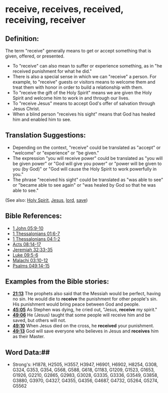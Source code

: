 # receive, receives, received, receiving, receiver #

## Definition: ##

The term "receive" generally means to get or accept something that is given, offered, or presented.

* To "receive" can also mean to suffer or experience something, as in "he received punishment for what he did."
* There is also a special sense in which we can "receive" a person. For example, to "receive" guests or visitors means to welcome them and  treat them with honor in order to build a relationship with them.
* To "receive the gift of the Holy Spirit" means we are given the Holy Spirit and welcome him to work in and through our lives.
* To "receive Jesus" means to accept God's offer of salvation through Jesus Christ.
* When a blind person "receives his sight" means that God has healed him and enabled him to see.

## Translation Suggestions: ##

* Depending on the context, "receive" could be translated as "accept" or "welcome" or "experience" or "be given."
* The expression "you will receive power" could be translated as "you will be given power" or "God will give you power" or "power will be given to you (by God)" or "God will cause the Holy Spirit to work powerfully in you."
* The phrase "received his sight" could be translated as "was able to see" or "became able to see again" or "was healed by God so that he was able to see."

(See also: [Holy Spirit](../kt/holyspirit.md), [Jesus](../kt/jesus.md), [lord](../kt/lord.md), [save](../kt/save.md))

## Bible References: ##

* [1 John 05:9-10](rc://en/tn/help/1jn/05/09)
* [1 Thessalonians 01:6-7](rc://en/tn/help/1th/01/06)
* [1 Thessalonians 04:1-2](rc://en/tn/help/1th/04/01)
* [Acts 08:14-17](rc://en/tn/help/act/08/14)
* [Jeremiah 32:33-35](rc://en/tn/help/jer/32/33)
* [Luke 09:5-6](rc://en/tn/help/luk/09/05)
* [Malachi 03:10-12](rc://en/tn/help/mal/03/10)
* [Psalms 049:14-15](rc://en/tn/help/psa/049/014)

## Examples from the Bible stories: ##

* __[21:13](rc://en/tn/help/obs/21/13)__ The prophets also said that the Messiah would be perfect, having no sin. He would die to __receive__  the punishment for other people's sin. His punishment would bring peace between God and people.
* __[45:05](rc://en/tn/help/obs/45/05)__ As Stephen was dying, he cried out, "Jesus, __receive__  my spirit."
* __[49:06](rc://en/tn/help/obs/49/06)__ He (Jesus) taught that some people will receive him and be saved, but others will not.
* __[49:10](rc://en/tn/help/obs/49/10)__ When Jesus died on the cross, he __received__  your punishment.
* __[49:13](rc://en/tn/help/obs/49/13)__ God will save everyone who believes in Jesus and __receives__  him as their Master.

## Word Data:##

* Strong's: H1878, H2505, H3557, H3947, H6901, H6902, H8254, G308, G324, G353, G354, G568, G588, G618, G1183, G1209, G1523, G1653, G1926, G2210, G2865, G2983, G3028, G3335, G3336, G3549, G3858, G3880, G3970, G4327, G4355, G4356, G4687, G4732, G5264, G5274, G5562
